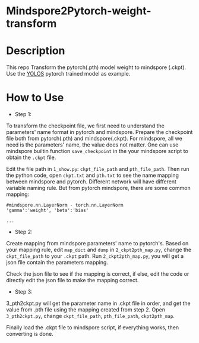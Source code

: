 # Mindspore2Pytorch-weight-transform

# Description

This repo Transform the pytorch(.pth) model weight to mindspore (.ckpt). Use the [YOLOS](https://github.com/hustvl/YOLOS) pytorch trained model as example.

# How to Use

* Step 1: 

To transform the checkpoint file, we first need to understand the parameters' name format in pytorch and mindspore. Prepare the checkpoint file both from pytorch(.pth) and mindspore(.ckpt). For mindspore, all we need is the parameters' name, the value does not matter. One can use mindspore builtin function `save_checkpoint` in the your mindspore script to obtain the `.ckpt` file.


Edit the file path in `1_show.py`: `ckpt_file_path` and `pth_file_path`. Then run the python code, open `ckpt.txt` and `pth.txt` to see the name mapping between mindspore and pytorch. Different network will have different variable naming rule. But from pytorch mindspore, there are some common mapping:

```text
#mindspore.nn.LayerNorm - torch.nn.LayerNorm
'gamma':'weight', 'beta':'bias'

...
```

* Step 2:

Create mapping from mindspore parameters' name to pytorch's. Based on your mapping rule, edit `map_dict` and `dump` in `2_ckpt2pth_map.py`, change the `ckpt_file_path` to your `.ckpt` path. Run `2_ckpt2pth_map.py`, you will get a json file contain the parameters mapping. 

Check the json file to see if the mapping is correct, if else, edit the code or directly edit the json file to make the mapping correct.

* Step 3:

3_pth2ckpt.py will get the parameter name in .ckpt file in order, and get the value from .pth file using the mapping created from step 2. Open `3_pth2ckpt.py`, change `ckpt_file_path`, `pth_file_path`, `ckpt2pth_map`.


Finally load the .ckpt file to mindspore script, if everything works, then converting is done.

